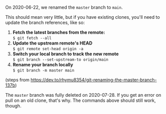 On 2020-06-22, we renamed the `master` branch to `main`. 

This should mean very little, but if you have existing clones,
you'll need to update the branch references, like so:

1. **Fetch the latest branches from the remote:**  
`$ git fetch --all`
2. **Update the upstream remote's HEAD**  
`$ git remote set-head origin -a`
3. **Switch your local branch to track the new remote**  
`$ git branch --set-upstream-to origin/main`
4. **Rename your branch locally**  
`$ git branch -m master main`

(steps from https://dev.to/rhymu8354/git-renaming-the-master-branch-137b)

The `master` branch was fully deleted on 2020-07-28.
If you get an error on pull on an old clone, that's why. The commands above should still work, though.